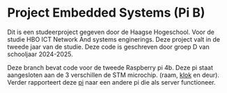 # Project Embedded Systems (Pi B)
Dit is een studeerproject gegeven door de Haagse Hogeschool. Voor de studie HBO ICT
Network And systems enginerings. Deze project valt in de tweede jaar van de studie. Deze
code is geschreven door groep D van schooljaar 2024-2025.

Deze branch bevat code voor de tweede Raspberry pi 4b. Deze pi staat aangesloten aan de 3
verschillen de STM microchip. (raam, [klok](https://github.com/LvndnB/PESGroepD/tree/klok_stm) en deur). Verder rapporteert deze
[pi](https://github.com/LvndnB/PESGroepD/tree/PoCDeel1_WemosPi) naar een andere pi die als server functioneer.



